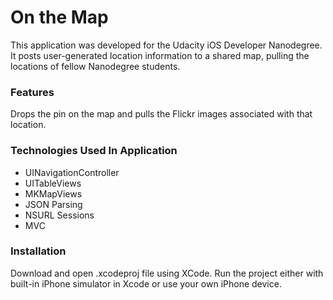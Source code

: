 # On the Map
This application was developed for the Udacity iOS Developer Nanodegree. It posts user-generated location information to a shared map, pulling the locations of fellow Nanodegree students.


### Features

Drops the pin on the map and pulls the Flickr images associated with that location.

### Technologies Used In Application

- UINavigationController
- UITableViews
- MKMapViews
- JSON Parsing
- NSURL Sessions
- MVC


### Installation

Download and open .xcodeproj file using XCode. Run the project either with built-in iPhone simulator in Xcode or use your own iPhone device.
